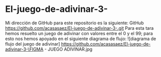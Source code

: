 # El-juego-de-adivinar-3-
Mi dirección de GitHub para este repositorio es la siguiente: GitHub https://github.com/acasasaez/El-juego-de-adivinar-3-.git
Para esta tara hemos resuelto un juego de adivinar con valores entre el 0 y el 99; para esto nos hemos apoyado en el siguiente diagrama de flujo:
![diagrama de flujo del juego de adivinar] https://github.com/acasasaez/El-juego-de-adivinar-3-\FIGMA - JUEGO ADIVINAR.jpg
